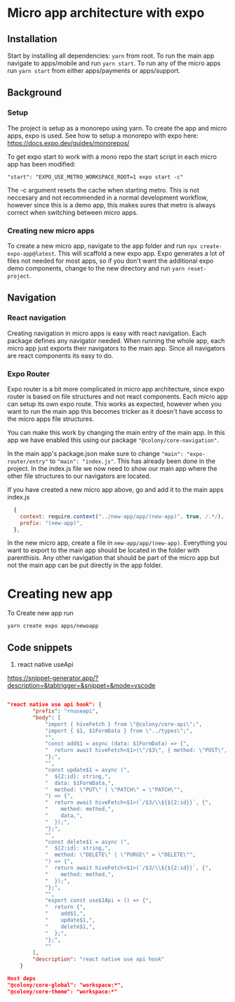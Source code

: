 # Micro app architecture with expo

## Installation

Start by installing all dependencies:
`yarn` from root. To run the main app navigate to apps/mobile and run `yarn start`. To run any of the micro apps run `yarn start` from either apps/payments or apps/support.

## Background

### Setup

The project is setup as a monorepo using yarn. To create the app and micro apps, expo is used. See how to setup a monorepo with expo here: https://docs.expo.dev/guides/monorepos/

To get expo start to work with a mono repo the start script in each micro app has been modified:

`"start": "EXPO_USE_METRO_WORKSPACE_ROOT=1 expo start -c"`

The -c argument resets the cache when starting metro. This is not neccesary and not recommended in a normal development workflow, however since this is a demo app, this makes sures that metro is always correct when switching between micro apps.

### Creating new micro apps

To create a new micro app, navigate to the app folder and run `npx create-expo-app@latest`. This will scaffold a new expo app. Expo generates a lot of files not needed for most apps, so if you don't want the additional expo demo components, change to the new directory and run `yarn reset-project`.

## Navigation

### React navigation

Creating navigation in micro apps is easy with react navigation. Each package defines any navigator needed. When running the whole app, each micro app just exports their navigators to the main app. Since all navigators are react components its easy to do.

### Expo Router

Expo router is a bit more complicated in micro app architecture, since expo router is based on file structures and not react components. Each micro app can setup its own expo route. This works as expected, however when you want to run the main app this becomes tricker as it doesn't have access to the micro apps file structures.

You can make this work by changing the main entry of the main app. In this app we have enabled this using our package `"@colony/core-navigation"`.

In the main app's package.json make sure to change `"main": "expo-router/entry"` to `"main": "index.js"`. This has already been done in the project. In the index.js file we now need to show our main app where the other file structures to our navigators are located.

If you have created a new micro app above, go and add it to the main apps index.js

```js
  {
    context: require.context("../new-app/app/(new-app)", true, /.*/),
    prefix: "(new-app)",
  },
```

In the new micro app, create a file in `new-app/app/(new-app)`. Everything you want to export to the main app should be located in the folder with parenthisis. Any other navigation that should be part of the micro app but not the main app can be put directly in the app folder.

# Creating new app

To Create new app run 
```shell
yarn create expo apps/newoapp
```
## Code snippets

1. react native useApi

https://snippet-generator.app/?description=&tabtrigger=&snippet=&mode=vscode

```json

"react native use api hook": {
		"prefix": "rnuseapi",
		"body": [
			"import { hiveFetch } from \"@colony/core-api\";",
			"import { $1, $1FormData } from \"../types\";",
			"",
			"const add$1 = async (data: $1FormData) => {",
			"  return await hiveFetch<$1>(\"/$3\", { method: \"POST\", data });",
			"};",
			"",
			"const update$1 = async (",
			"  ${2:id}: string,",
			"  data: $1FormData,",
			"  method: \"PUT\" | \"PATCH\" = \"PATCH\"",
			") => {",
			"  return await hiveFetch<$1>(`/$3/\\${${2:id}}`, {",
			"    method: method,",
			"    data,",
			"  });",
			"};",
			"",
			"const delete$1 = async (",
			"  ${2:id}: string,",
			"  method: \"DELETE\" | \"PURGE\" = \"DELETE\"",
			") => {",
			"  return await hiveFetch<$1>(`/$3/\\${${2:id}}`, {",
			"    method: method,",
			"  });",
			"};",
			"",
			"export const use$1Api = () => {",
			"  return {",
			"    add$1,",
			"    update$1,",
			"    delete$1,",
			"  };",
			"};",
			""
		],
		"description": "react native use api hook"
	}
```

```json
Host deps
"@colony/core-global": "workspace:*",
"@colony/core-theme": "workspace:*"

```


